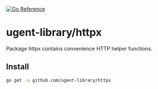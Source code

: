 [![Go Reference](https://pkg.go.dev/badge/github.com/ugent-library/httpx.svg)](https://pkg.go.dev/github.com/ugent-library/httpx)

# ugent-library/httpx

Package httpx contains convenience HTTP helper functions.

## Install

```sh
go get -u github.com/ugent-library/httpx
```
